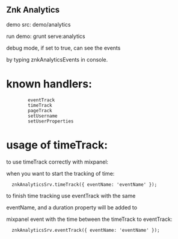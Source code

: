 ## Znk Analytics

demo src: demo/analytics

run demo: grunt serve:analytics

debug mode, if set to true, can see the events

by typing znkAnalyticsEvents in console.

# known handlers: 
            eventTrack
            timeTrack
            pageTrack
            setUsername
            setUserProperties

# usage of timeTrack:

to use timeTrack correctly with mixpanel:

when you want to start the tracking of time:

      znkAnalyticsSrv.timeTrack({ eventName: 'eventName' });
  
to finish time tracking use eventTrack with the same 

eventName, and a duration property will be added to 
   
mixpanel event with the time between the timeTrack to eventTrack:
  
      znkAnalyticsSrv.eventTrack({ eventName: 'eventName' });
   
  
